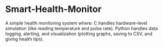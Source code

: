 # Smart-Health-Monitor
A simple health monitoring system where:  C handles hardware-level simulation (like reading temperature and pulse rate).  Python handles data logging, alerting, and visualization (plotting graphs, saving to CSV, and giving health tips).
